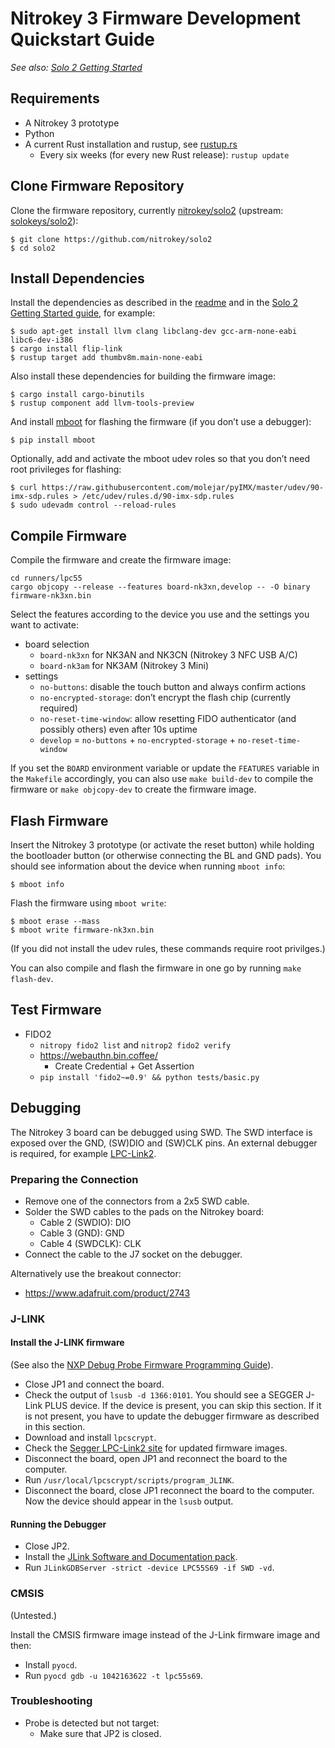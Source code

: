 # Nitrokey 3 Firmware Development Quickstart Guide

*See also: [Solo 2 Getting Started](https://hackmd.io/@solokeys/solo2-getting-started)*

## Requirements

* A Nitrokey 3 prototype
* Python
* A current Rust installation and rustup, see [rustup.rs](https://rustup.rs)
  * Every six weeks (for every new Rust release): `rustup update`

## Clone Firmware Repository

Clone the firmware repository, currently [nitrokey/solo2](https://github.com/nitrokey/solo2) (upstream: [solokeys/solo2](https://github.com/solokeys/solo2)):

```
$ git clone https://github.com/nitrokey/solo2
$ cd solo2
```

## Install Dependencies

Install the dependencies as described in the [readme](./README.md) and in the
[Solo 2 Getting Started guide](https://solo2.dev), for example:

```
$ sudo apt-get install llvm clang libclang-dev gcc-arm-none-eabi libc6-dev-i386
$ cargo install flip-link
$ rustup target add thumbv8m.main-none-eabi
```

Also install these dependencies for building the firmware image:

```
$ cargo install cargo-binutils
$ rustup component add llvm-tools-preview
```

And install [mboot](https://github.com/molejar/pyMBoot) for flashing the firmware (if you don’t use a debugger):

```
$ pip install mboot
```

Optionally, add and activate the mboot udev roles so that you don’t need root privileges for flashing:

```
$ curl https://raw.githubusercontent.com/molejar/pyIMX/master/udev/90-imx-sdp.rules > /etc/udev/rules.d/90-imx-sdp.rules
$ sudo udevadm control --reload-rules
```

## Compile Firmware

Compile the firmware and create the firmware image:

```
cd runners/lpc55
cargo objcopy --release --features board-nk3xn,develop -- -O binary firmware-nk3xn.bin
```

Select the features according to the device you use and the settings you want to activate:

* board selection
  * `board-nk3xn` for NK3AN and NK3CN (Nitrokey 3 NFC USB A/C)
  * `board-nk3am` for NK3AM (Nitrokey 3 Mini)
* settings
  * `no-buttons`: disable the touch button and always confirm actions
  * `no-encrypted-storage`: don’t encrypt the flash chip (currently required)
  * `no-reset-time-window`: allow resetting FIDO authenticator (and possibly others) even after 10s uptime
  * `develop` = `no-buttons` + `no-encrypted-storage` + `no-reset-time-window`

If you set the `BOARD` environment variable or update the `FEATURES` variable
in the `Makefile` accordingly, you can also use `make build-dev` to compile the
firmware or `make objcopy-dev` to create the firmware image.

## Flash Firmware

Insert the Nitrokey 3 prototype (or activate the reset button) while holding the bootloader button (or otherwise connecting the BL and GND pads). You should see information about the device when running `mboot info`:

```
$ mboot info
```

Flash the firmware using `mboot write`:

```
$ mboot erase --mass
$ mboot write firmware-nk3xn.bin
```

(If you did not install the udev rules, these commands require root privilges.)

You can also compile and flash the firmware in one go by running `make flash-dev`.

## Test Firmware

* FIDO2
  * `nitropy fido2 list` and `nitrop2 fido2 verify`
  * <https://webauthn.bin.coffee/>
    * Create Credential + Get Assertion
  * `pip install 'fido2~=0.9' && python tests/basic.py`

## Debugging

The Nitrokey 3 board can be debugged using SWD. The SWD interface is exposed over the GND, (SW)DIO and (SW)CLK pins. An external debugger is required, for example [LPC-Link2](https://www.embeddedartists.com/products/lpc-link2/).

### Preparing the Connection

* Remove one of the connectors from a 2x5 SWD cable.
* Solder the SWD cables to the pads on the Nitrokey board:
  * Cable 2 (SWDIO): DIO
  * Cable 3 (GND): GND
  * Cable 4 (SWDCLK): CLK
* Connect the cable to the J7 socket on the debugger.

Alternatively use the breakout connector:
- https://www.adafruit.com/product/2743

### J-LINK

#### Install the J-LINK firmware

(See also the [NXP Debug Probe Firmware Programming Guide](https://www.nxp.com/docs/en/supporting-information/Debug_Probe_Firmware_Programming.pdf)).

* Close JP1 and connect the board.
* Check the output of `lsusb -d 1366:0101`. You should see a SEGGER J-Link PLUS device. If the device is present, you can skip this section. If it is not present, you have to update the debugger firmware as described in this section.
* Download and install `lpcscrypt`.
* Check the [Segger LPC-Link2 site](https://www.segger.com/lpc-link-2.html) for updated firmware images.
* Disconnect the board, open JP1 and reconnect the board to the computer.
* Run `/usr/local/lpcscrypt/scripts/program_JLINK`.
* Disconnect the board, close JP1 reconnect the board to the computer. Now the device should appear in the `lsusb` output.

#### Running the Debugger

* Close JP2.
* Install the [JLink Software and Documentation pack](https://www.segger.com/downloads/jlink/#J-LinkSoftwareAndDocumentationPack).
* Run `JLinkGDBServer -strict -device LPC55S69 -if SWD -vd`.

### CMSIS

(Untested.)

Install the CMSIS firmware image instead of the J-Link firmware image and then:

* Install `pyocd`.
* Run `pyocd gdb -u 1042163622 -t lpc55s69`.

### Troubleshooting

* Probe is detected but not target:
  * Make sure that JP2 is closed.
